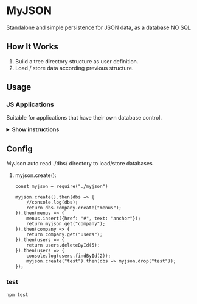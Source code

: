 # MyJSON

Standalone and simple persistence for JSON data, as a database NO SQL

## How It Works

1. Build a tree directory structure as user definition.
2. Load / store data according previous structure.

## Usage

### JS Applications

Suitable for applications that have their own database control.

<details><summary><b>Show instructions</b></summary>

1. Install by npm:

    ```sh
    $ npm install myjson
    ```

</details>

## Config

MyJson auto read ./dbs/ directory to load/store databases

1. myjson.create():

   ```
   const myjson = require("./myjson")

   myjson.create().then(dbs => {
       //console.log(dbs);
       return dbs.company.create("menus");
   }).then(menus => {
       menus.insert({href: "#", text: "anchor"});
       return myjson.get("company");
   }).then(company => {
       return company.get("users");
   }).then(users => {
       return users.deleteById(5);
   }).then(users => {
       console.log(users.findById(2));
       myjson.create("test").then(dbs => myjson.drop("test"));
   });
   ```

### test
```
npm test
```